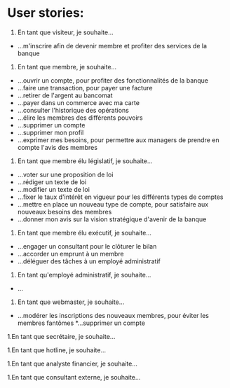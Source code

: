 # User stories:

1. En tant que visiteur, je souhaite...
* ...m'inscrire afin de devenir membre et profiter des services de la banque

1. En tant que membre, je souhaite...
* ...ouvrir un compte, pour profiter des fonctionnalités de la banque
* ...faire une transaction, pour payer une facture
* ...retirer de l'argent au bancomat
* ...payer dans un commerce avec ma carte
* ...consulter l'historique des opérations
* ...élire les membres des différents pouvoirs
* ...supprimer un compte
* ...supprimer mon profil
* ...exprimer mes besoins, pour permettre aux managers de prendre en compte l'avis des membres

1. En tant que membre élu législatif, je souhaite...
* ...voter sur une proposition de loi
* ...rédiger un texte de loi
* ...modifier un texte de loi
* ...fixer le taux d'intérêt en vigueur pour les différents types de comptes
* ...mettre en place un nouveau type de compte, pour satisfaire aux nouveaux besoins des membres
* ...donner mon avis sur la vision stratégique d'avenir de la banque

1. En tant que membre élu exécutif, je souhaite...
* ...engager un consultant pour le clôturer le bilan
* ...accorder un emprunt à un membre
* ...déléguer des tâches à un employé administratif

1. En tant qu'employé administratif, je souhaite...
* ...

1. En tant que webmaster, je souhaite...
* ...modérer les inscriptions des nouveaux membres, pour éviter les membres fantômes
*...supprimer un compte

1.En tant que secrétaire, je souhaite...

1.En tant que hotline, je souhaite...

1.En tant que analyste financier, je souhaite...

1.En tant que consultant externe, je souhaite...